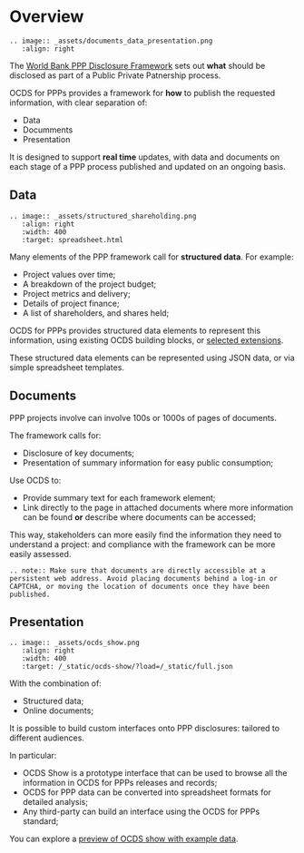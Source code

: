 # Overview

```eval_rst
.. image:: _assets/documents_data_presentation.png
   :align: right
```

The [World Bank PPP Disclosure Framework](http://www.worldbank.org/en/topic/publicprivatepartnerships/brief/ppp-tools#T1) sets out **what** should be disclosed as part of a Public Private Patnership process.

OCDS for PPPs provides a framework for **how** to publish the requested information, with clear separation of:

* Data
* Documments
* Presentation

It is designed to support **real time** updates, with data and documents on each stage of a PPP process published and updated on an ongoing basis. 

## Data

```eval_rst
.. image:: _assets/structured_shareholding.png
   :align: right
   :width: 400
   :target: spreadsheet.html
```

Many elements of the PPP framework call for **structured data**. For example:

* Project values over time;
* A breakdown of the project budget;
* Project metrics and delivery;
* Details of project finance;
* A list of shareholders, and shares held;

OCDS for PPPs provides structured data elements to represent this information, using existing OCDS building blocks, or [selected extensions](extensions/index.md). 

These structured data elements can be represented using JSON data, or via simple spreadsheet templates. 

## Documents

PPP projects involve can involve 100s or 1000s of pages of documents. 

The framework calls for:

* Disclosure of key documents;
* Presentation of summary information for easy public consumption;

Use OCDS to:

* Provide summary text for each framework element;
* Link directly to the page in attached documents where more information can be found **or** describe where documents can be accessed;

This way, stakeholders can more easily find the information they need to understand a project: and compliance with the framework can be more easily assessed. 

```eval_rst
.. note:: Make sure that documents are directly accessible at a persistent web address. Avoid placing documents behind a log-in or CAPTCHA, or moving the location of documents once they have been published.

```

## Presentation 

```eval_rst
.. image:: _assets/ocds_show.png
   :align: right
   :width: 400
   :target: /_static/ocds-show/?load=/_static/full.json
```

With the combination of:

* Structured data;
* Online documents;

It is possible to build custom interfaces onto PPP disclosures: tailored to different audiences.

In particular:

* OCDS Show is a prototype interface that can be used to browse all the information in OCDS for PPPs releases and records; 
* OCDS for PPP data can be converted into spreadsheet formats for detailed analysis;
* Any third-party can build an interface using the OCDS for PPPs standard;

You can explore a [preview of OCDS show with example data](/_static/ocds-show/?load=/_static/full.json).